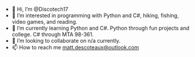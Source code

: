 - 👋 Hi, I’m @Discotech17
- 👀 I’m interested in programming with Python and C#, hiking, fishing, video games, and reading.
- 🌱 I’m currently learning Python and C#.  Python through fun projects and college.  C# through MTA 98-361.
- 💞️ I’m looking to collaborate on n/a currently.
- 📫 How to reach me matt.descoteaux@outlook.com

<!---
Discotech17/Discotech17 is a ✨ special ✨ repository because its `README.md` (this file) appears on your GitHub profile.
You can click the Preview link to take a look at your changes.
--->
